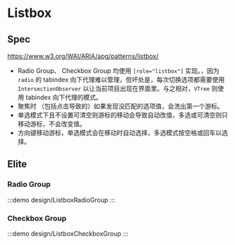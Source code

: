 # Listbox

## Spec

https://www.w3.org/WAI/ARIA/apg/patterns/listbox/

- Radio Group、 Checkbox Group 均使用 `[role="listbox"]` 实现。，因为 `radio` 的 tabindex 向下代理难以管理，但坏处是，每次切换选项都需要使用 `IntersectionObserver` 以让当前项目出现在界面里。与之相对，`VTree` 则使用 tabindex 向下代理的模式。
- 聚焦时 （包括点击导致的）如果发现没匹配的选项值，会洗出第一个游标。
- 单选模式下且不设置可清空则游标的移动会导致自动改值，多选或可清空则只移动游标，不会改变值。
- 方向键移动游标，单选模式会在移动时自动选择，多选模式按空格或回车以选择。

## Elite

### Radio Group

:::demo design/ListboxRadioGroup
:::

### Checkbox Group

:::demo design/ListboxCheckboxGroup
:::
